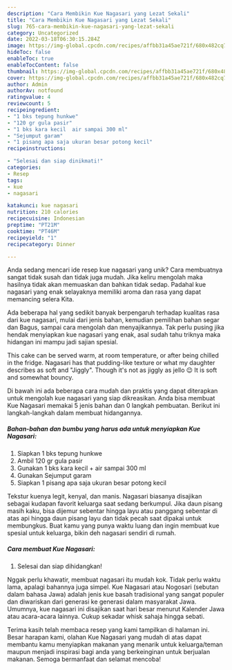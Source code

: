 ```yaml
---
description: "Cara Membikin Kue Nagasari yang Lezat Sekali"
title: "Cara Membikin Kue Nagasari yang Lezat Sekali"
slug: 765-cara-membikin-kue-nagasari-yang-lezat-sekali
category: Uncategorized
date: 2022-03-18T06:30:15.284Z
image: https://img-global.cpcdn.com/recipes/affbb31a45ae721f/680x482cq70/kue-nagasari-foto-resep-utama.jpg
hideToc: false
enableToc: true
enableTocContent: false
thumbnail: https://img-global.cpcdn.com/recipes/affbb31a45ae721f/680x482cq70/kue-nagasari-foto-resep-utama.jpg
cover: https://img-global.cpcdn.com/recipes/affbb31a45ae721f/680x482cq70/kue-nagasari-foto-resep-utama.jpg
author: Admin
authorAv: notfound
ratingvalue: 4
reviewcount: 5
recipeingredient:
- "1 bks tepung hunkwe"
- "120 gr gula pasir"
- "1 bks kara kecil  air sampai 300 ml"
- "Sejumput garam"
- "1 pisang apa saja ukuran besar potong kecil"
recipeinstructions:

- "Selesai dan siap dinikmati!"
categories:
- Resep
tags:
- kue
- nagasari

katakunci: kue nagasari 
nutrition: 210 calories
recipecuisine: Indonesian
preptime: "PT21M"
cooktime: "PT46M"
recipeyield: "1"
recipecategory: Dinner

---
```





Anda sedang mencari ide resep kue nagasari yang unik? Cara membuatnya sangat tidak susah dan tidak juga mudah. Jika keliru mengolah maka hasilnya tidak akan memuaskan dan bahkan tidak sedap. Padahal kue nagasari yang enak selayaknya memiliki aroma dan rasa yang dapat memancing selera Kita.





Ada beberapa hal yang sedikit banyak berpengaruh terhadap kualitas rasa dari kue nagasari, mulai dari jenis bahan, kemudian pemilihan bahan segar dan Bagus, sampai cara mengolah dan menyajikannya. Tak perlu pusing jika hendak menyiapkan kue nagasari yang enak,      asal sudah tahu triknya maka hidangan ini mampu jadi sajian spesial.














This cake can be served warm, at room temperature, or after being chilled in the fridge. Nagasari has that pudding-like texture or what my daughter describes as soft and &#34;Jiggly&#34;. Though it&#39;s not as jiggly as jello 😉 It is soft and somewhat bouncy.






Di bawah ini ada beberapa cara mudah dan praktis yang dapat diterapkan untuk mengolah kue nagasari yang siap dikreasikan. Anda bisa membuat Kue Nagasari memakai 5 jenis bahan dan 0 langkah pembuatan. Berikut ini langkah-langkah dalam membuat hidangannya.

<!--inarticleads1-->

##### Bahan-bahan dan bumbu yang harus ada untuk menyiapkan Kue Nagasari:

1. Siapkan 1 bks tepung hunkwe
1. Ambil 120 gr gula pasir
1. Gunakan 1 bks kara kecil + air sampai 300 ml
1. Gunakan Sejumput garam
1. Siapkan 1 pisang apa saja ukuran besar potong kecil


Tekstur kuenya legit, kenyal, dan manis. Nagasari biasanya disajikan sebagai kudapan favorit keluarga saat sedang berkumpul. Jika daun pisang masih kaku, bisa dijemur sebentar hingga layu atau panggang sebentar di atas api hingga daun pisang layu dan tidak pecah saat dipakai untuk membungkus. Buat kamu yang punya waktu luang dan ingin membuat kue spesial untuk keluarga, bikin deh nagasari sendiri di rumah. 

<!--inarticleads2-->

##### Cara membuat Kue Nagasari:


1. Selesai dan siap dihidangkan!

Nggak perlu khawatir, membuat nagasari itu mudah kok. Tidak perlu waktu lama, apalagi bahannya juga simpel. Kue Nagasari atau Nogosari (sebutan dalam bahasa Jawa) adalah jenis kue basah tradisional yang sangat populer dan diwariskan dari generasi ke generasi dalam masyarakat Jawa. Umumnya, kue nagasari ini disajikan saat hari besar menurut Kalender Jawa atau acara-acara lainnya. Cukup sekadar whisk sahaja hingga sebati. 

Terima kasih telah membaca resep yang kami tampilkan di halaman ini. Besar harapan kami, olahan Kue Nagasari yang mudah di atas dapat membantu kamu menyiapkan makanan yang menarik untuk keluarga/teman maupun menjadi inspirasi bagi anda yang berkeinginan untuk berjualan makanan. Semoga bermanfaat dan selamat mencoba!
